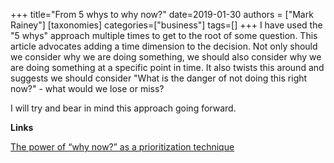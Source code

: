 +++
title="From 5 whys to why now?"
date=2019-01-30
authors = ["Mark Rainey"]
[taxonomies]
categories=["business"]
tags=[]
+++
I have used the "5 whys" approach multiple times to get to the root of some question. This article advocates adding a time dimension to the decision. Not only should we consider why we are doing something, we should also consider why we are doing something at a specific point in time. It also twists this around and suggests we should consider "What is the danger of not doing this right now?" - what would we lose or miss?
<!-- more -->

I will try and bear in mind this approach going forward.

__Links__

[The power of “why now?” as a prioritization technique](https://elezea.com/2019/01/the-power-of-why-now-as-a-prioritization-technique/)
